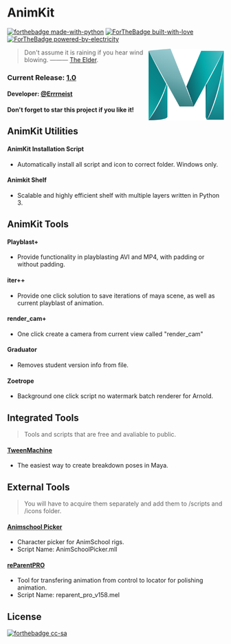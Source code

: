 # AnimKit
[![forthebadge made-with-python](http://ForTheBadge.com/images/badges/made-with-python.svg)](https://www.python.org/)
[![ForTheBadge built-with-love](http://ForTheBadge.com/images/badges/built-with-love.svg)](https://GitHub.com/Naereen/)
[![ForTheBadge powered-by-electricity](http://ForTheBadge.com/images/badges/powered-by-electricity.svg)](http://ForTheBadge.com)


<img align="right" src="https://github.com/Errrneist/AnimKit/blob/master/IMG/maya_icon.png" alt="Maya" width="175">


> Don't assume it is raining if you hear wind blowing. ——— [The Elder](https://hongjunwu.com/elder/).    
### Current Release: [1.0](https://github.com/Errrneist/AnimKit/releases)
#### Developer: [@Errrneist](https://github.com/Errrneist/)
#### Don't forget to star this project if you like it! 

## AnimKit Utilities
#### AnimKit Installation Script
* Automatically install all script and icon to correct folder. Windows only.
#### Animkit Shelf
* Scalable and highly efficient shelf with multiple layers written in Python 3.

## AnimKit Tools
#### Playblast+ 
* Provide functionality in playblasting AVI and MP4, with padding or without padding.
#### iter++
* Provide one click solution to save iterations of maya scene, as well as current playblast of animation.
#### render_cam+
* One click create a camera from current view called "render_cam"
#### Graduator
* Removes student version info from file.
#### Zoetrope
* Background one click script no watermark batch renderer for Arnold.

## Integrated Tools
> Tools and scripts that are free and avaliable to public.
#### [TweenMachine](https://github.com/boredstiff/tweenMachine)
* The easiest way to create breakdown poses in Maya.

## External Tools 
> You will have to acquire them separately and add them to /scripts and /icons folder.
#### [Animschool Picker](https://www.animschool.com/pickerInfo.aspx) 
* Character picker for AnimSchool rigs.
* Script Name: AnimSchoolPicker.mll
#### [reParentPRO](https://gumroad.com/l/reParentPro)
* Tool for transfering animation from control to locator for polishing animation.
* Script Name: reparent_pro_v158.mel

## License
[![forthebadge cc-sa](http://ForTheBadge.com/images/badges/cc-sa.svg)](https://creativecommons.org/licenses/by-sa/4.0)
